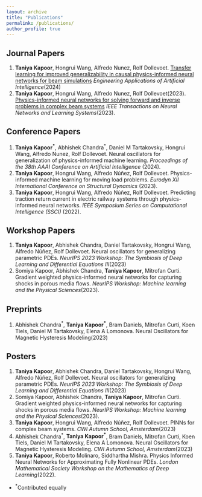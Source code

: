 ```yaml
---
layout: archive
title: "Publications"
permalink: /publications/
author_profile: true 
---
```


## Journal Papers
1. **Taniya Kapoor**, Hongrui Wang, Alfredo Nunez, Rolf Dollevoet. [Transfer learning for improved generalizability in causal physics-informed neural networks for beam simulations](https://www.sciencedirect.com/science/article/pii/S0952197624002434) *Engineering Applications of Artificial Intelligence*(2024)
1. **Taniya Kapoor**, Hongrui Wang, Alfredo Nunez, Rolf Dollevoet(2023). [Physics-informed neural networks for solving forward and inverse problems in complex beam systems](https://ieeexplore.ieee.org/document/10255379) *IEEE Transactions on Neural Networks and Learning Systems*(2023).

## Conference Papers

1. **Taniya Kapoor<sup>\*</sup>**, Abhishek Chandra<sup>\*</sup>, Daniel M Tartakovsky, Hongrui Wang, Alfredo Nunez, Rolf Dollevoet. Neural oscillators for generalization of physics-informed machine learning. *Proceedings of the 38th AAAI Conference on Artificial Intelligence* (2024).
1. **Taniya Kapoor**, Hongrui Wang, Alfredo Núñez, Rolf Dollevoet. Physics-informed machine learning for moving load problems. *Eurodyn XII International Conference on Structural Dynamics* (2023).
1. **Taniya Kapoor**, Hongrui Wang, Alfredo Núñez, Rolf Dollevoet. Predicting traction return current in electric railway systems through physics-informed neural networks. *IEEE Symposium Series on Computational Intelligence (SSCI)* (2022).
   
## Workshop Papers
1. **Taniya Kapoor**, Abhishek Chandra, Daniel Tartakovsky, Hongrui Wang, Alfredo Núñez, Rolf Dollevoet. Neural oscillators for generalizing parametric PDEs. *NeurIPS 2023 Workshop: The Symbiosis of Deep Learning and Differential Equations III*(2023)
1. Somiya Kapoor, Abhishek Chandra, **Taniya Kapoor**, Mitrofan Curti. Gradient weighted physics-informed neural networks for capturing shocks in porous media flows. *NeurIPS Workshop: Machine learning and the Physical Sciences*(2023).
   
## Preprints
1. Abhishek Chandra<sup>\*</sup>, **Taniya Kapoor<sup>\*</sup>**, Bram Daniels, Mitrofan Curti, Koen Tiels, Daniel M Tartakovsky, Elena A Lomonova. Neural Oscillators for Magnetic Hysteresis Modeling(2023) 

## Posters
1. **Taniya Kapoor**, Abhishek Chandra, Daniel Tartakovsky, Hongrui Wang, Alfredo Núñez, Rolf Dollevoet. Neural oscillators for generalizing parametric PDEs. *NeurIPS 2023 Workshop: The Symbiosis of Deep Learning and Differential Equations III*(2023)
1. Somiya Kapoor, Abhishek Chandra, **Taniya Kapoor**, Mitrofan Curti. Gradient weighted physics-informed neural networks for capturing shocks in porous media flows. *NeurIPS Workshop: Machine learning and the Physical Sciences*(2023).
1. **Taniya Kapoor**, Hongrui Wang, Alfredo Núñez, Rolf Dollevoet. PINNs for complex beam systems. *CWI Autumn School, Amsterdam*(2023)
1. Abhishek Chandra<sup>\*</sup>, **Taniya Kapoor<sup>\*</sup>**, Bram Daniels, Mitrofan Curti, Koen Tiels, Daniel M Tartakovsky, Elena A Lomonova. Neural Oscillators for Magnetic Hysteresis Modeling. *CWI Autumn School, Amsterdam*(2023)  
1. **Taniya Kapoor**, Roberto Molinaro, Siddhartha Mishra. Physics Informed Neural Networks for Approximating Fully Nonlinear PDEs. *London Mathematical Society Workshop on the Mathematics of Deep Learning*(2022).
   
- <sup>\*</sup>Contributed equally

